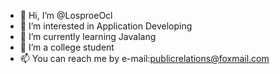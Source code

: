 - 👋 Hi, I’m @LosproeOcl
- 👀 I’m interested in Application Developing
- 🌱 I’m currently learning Javalang
- 💞️ I’m a college student
- 📫 You can reach me by e-mail:publicrelations@foxmail.com

<!---
LosproeOcl/LosproeOcl is a ✨ special ✨ repository because its `README.md` (this file) appears on your GitHub profile.
You can click the Preview link to take a look at your changes.
--->
